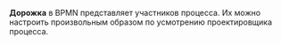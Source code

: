 **Дорожка** в BPMN представляет участников процесса. Их можно настроить произвольным образом по усмотрению проектировщика процесса.